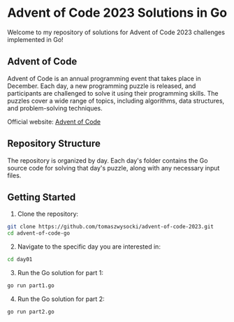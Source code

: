 # Advent of Code 2023 Solutions in Go

Welcome to my repository of solutions for Advent of Code 2023 challenges implemented in Go!

## Advent of Code

Advent of Code is an annual programming event that takes place in December. Each day, a new programming puzzle is released, and participants are challenged to solve it using their programming skills. The puzzles cover a wide range of topics, including algorithms, data structures, and problem-solving techniques.

Official website: [Advent of Code](https://adventofcode.com/)

## Repository Structure

The repository is organized by day. Each day's folder contains the Go source code for solving that day's puzzle, along with any necessary input files.

## Getting Started

1. Clone the repository:

  ```bash
  git clone https://github.com/tomaszwysocki/advent-of-code-2023.git
  cd advent-of-code-go
  ```

2. Navigate to the specific day you are interested in:
  
  ```bash
  cd day01
  ```

3. Run the Go solution for part 1:

  ```bash
  go run part1.go
  ```
4. Run the Go solution for part 2:
  
  ```bash
  go run part2.go
  ```
